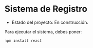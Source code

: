 <h1> Sistema de Registro </h1>

- Estado del proyecto: En construcción.

Para ejecutar el sistema, debes poner:

  ```npm install react```
